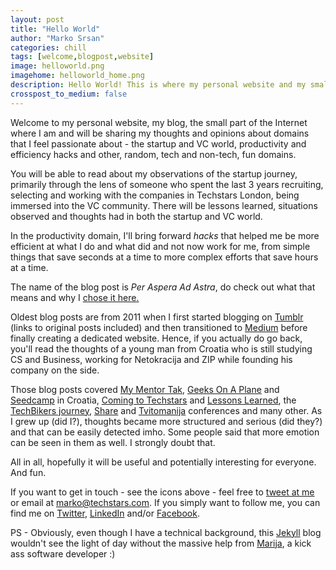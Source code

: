 ```yaml
---
layout: post
title: "Hello World"
author: "Marko Srsan"
categories: chill
tags: [welcome,blogpost,website]
image: helloworld.png
imagehome: helloworld_home.png
description: Hello World! This is where my personal website and my small part of the Internet will be based. Welcome!
crosspost_to_medium: false
---
```

Welcome to my personal website, my blog, the small part of the Internet where I am and will be sharing my thoughts and opinions about domains that I feel passionate about - the startup and VC world, productivity and efficiency hacks and other, random, tech and non-tech, fun domains. 

You will be able to read about my observations of the startup journey, primarily through the lens of someone who spent the last 3 years recruiting, selecting and working with the companies in Techstars London, being immersed into the VC community. There will be lessons learned, situations observed and thoughts had in both the startup and VC world.

In the productivity domain, I'll bring forward *hacks* that helped me be more efficient at what I do and what did and not now work for me, from simple things that save seconds at a time to more complex efforts that save hours at a time.

The name of the blog post is *Per Aspera Ad Astra*, do check out what that means and why I [chose it here.](http://msrsan.com/random/per-aspera-ad-astra.html)

Oldest blog posts are from 2011 when I first started blogging on [Tumblr](http://msrsan.tumblr.com/) (links to original posts included) and then transitioned to [Medium](https://medium.com/@msrsan) before finally creating a dedicated website. Hence, if you actually do go back, you'll read the thoughts of a young man from Croatia who is still studying CS and Business, working for Netokracija and ZIP while founding his company on the side. 

Those blog posts covered [My Mentor Tak](http://msrsan.com/startup/My-Mentor-Tak-Lo.html), [Geeks On A Plane](http://msrsan.com/startup/GOAP-is-coming-to-croatia.html) and [Seedcamp](http://msrsan.com/startup/seedcamp-zagreb-2012.html) in Croatia, [Coming to Techstars](http://msrsan.com/startup/How-I-Got-Accepted-To-Techstars-London.html) and [Lessons Learned](http://msrsan.com/startup/Lessons-Learned-From-The-Techstars-London-Winter-2014-Batch.html), the [TechBikers journey](http://msrsan.com/random/TechBikers-2015-Paris-London-Turning-The-Tide-On-Illiteracy.html), [Share](http://msrsan.com/startup/share-2012.html) and [Tvitomanija](http://msrsan.com/startup/tvitomanija-social-media-for-everybody.html) conferences and many other. As I grew up (did I?), thoughts became more structured and serious (did they?) and that can be easily detected imho. Some people said that more emotion can be seen in them as well. I strongly doubt that.

All in all, hopefully it will be useful and potentially interesting for everyone. And fun.

If you want to get in touch - see the icons above - feel free to [tweet at me](https://twitter.com/intent/tweet?text=%40msrsan) or email at marko@techstars.com. If you simply want to follow me, you can find me on [Twitter](https://twitter.com/msrsan), [LinkedIn](https://www.linkedin.com/in/msrsan/) and/or [Facebook](https://www.facebook.com/msrsan). 

PS - Obviously, even though I have a technical background, this [Jekyll](https://jekyllrb.com/) blog wouldn't see the light of day without the massive help from [Marija](https://www.linkedin.com/in/marija-mandic/), a kick ass software developer :)